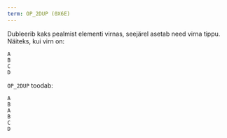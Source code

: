 ```yaml
---
term: OP_2DUP (0X6E)
---
```


Dubleerib kaks pealmist elementi virnas, seejärel asetab need virna tippu. Näiteks, kui virn on:

```text
A
B
C
D
```

`OP_2DUP` toodab:

```text
A
B
A
B
C
D
```